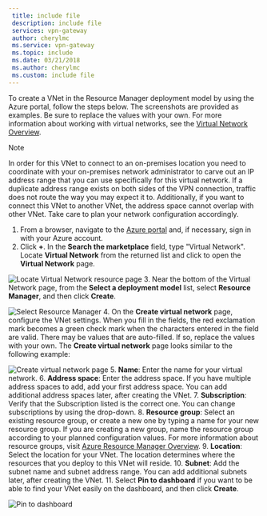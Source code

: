 ```yaml
---
 title: include file
 description: include file
 services: vpn-gateway
 author: cherylmc
 ms.service: vpn-gateway
 ms.topic: include
 ms.date: 03/21/2018
 ms.author: cherylmc
 ms.custom: include file
---
```

To create a VNet in the Resource Manager deployment model by using the Azure portal, follow the steps below. The screenshots are provided as examples. Be sure to replace the values with your own. For more information about working with virtual networks, see the [Virtual Network Overview](../articles/virtual-network/virtual-networks-overview.md).

>[!NOTE]
>In order for this VNet to connect to an on-premises location you need to coordinate with your on-premises network administrator to carve out an IP address range that you can use specifically for this virtual network. If a duplicate address range exists on both sides of the VPN connection, traffic does not route the way you may expect it to. Additionally, if you want to connect this VNet to another VNet, the address space cannot overlap with other VNet. Take care to plan your network configuration accordingly.
>
>

1. From a browser, navigate to the [Azure portal](http://portal.azure.com) and, if necessary, sign in with your Azure account.
2. Click **+**. In the **Search the marketplace** field, type "Virtual Network". Locate **Virtual Network** from the returned list and click to open the **Virtual Network** page.

  ![Locate Virtual Network resource page](./media/vpn-gateway-basic-vnet-rm-portal-include/newvnetportal700.png "Locate virtual network resource page")
3. Near the bottom of the Virtual Network page, from the **Select a deployment model** list, select **Resource Manager**, and then click **Create**.

  ![Select Resource Manager](./media/vpn-gateway-basic-vnet-rm-portal-include/resourcemanager250.png "Select Resource Manager")
4. On the **Create virtual network** page, configure the VNet settings. When you fill in the fields, the red exclamation mark becomes a green check mark when the characters entered in the field are valid. There may be values that are auto-filled. If so, replace the values with your own. The **Create virtual network** page looks similar to the following example:

  ![Create virtual network page](./media/vpn-gateway-basic-vnet-rm-portal-include/vnet.png "Create virtual network page")
5. **Name**: Enter the name for your virtual network.
6. **Address space**: Enter the address space. If you have multiple address spaces to add, add your first address space. You can add additional address spaces later, after creating the VNet.
7. **Subscription**: Verify that the Subscription listed is the correct one. You can change subscriptions by using the drop-down.
8. **Resource group**: Select an existing resource group, or create a new one by typing a name for your new resource group. If you are creating a new group, name the resource group according to your planned configuration values. For more information about resource groups, visit [Azure Resource Manager Overview](../articles/azure-resource-manager/resource-group-overview.md#resource-groups).
9. **Location**: Select the location for your VNet. The location determines where the resources that you deploy to this VNet will reside.
10. **Subnet**: Add the subnet name and subnet address range. You can add additional subnets later, after creating the VNet.
11. Select **Pin to dashboard** if you want to be able to find your VNet easily on the dashboard, and then click **Create**.

  ![Pin to dashboard](./media/vpn-gateway-basic-vnet-rm-portal-include/pintodashboard150.png "pin to dashboard")